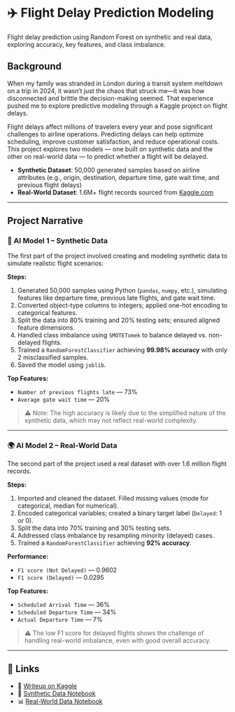 # ✈️ Flight Delay Prediction Modeling
Flight delay prediction using Random Forest on synthetic and real data, exploring accuracy, key features, and class imbalance.
## Background

When my family was stranded in London during a transit system meltdown on a trip in 2024, it wasn’t just the chaos that struck me—it was how disconnected and brittle the decision-making seemed. That experience pushed me to explore predictive modeling through a Kaggle project on flight delays.

Flight delays affect millions of travelers every year and pose significant challenges to airline operations. Predicting delays can help optimize scheduling, improve customer satisfaction, and reduce operational costs. This project explores two models — one built on synthetic data and the other on real-world data — to predict whether a flight will be delayed.

- **Synthetic Dataset**: 50,000 generated samples based on airline attributes (e.g., origin, destination, departure time, gate wait time, and previous flight delays)
- **Real-World Dataset**: 1.6M+ flight records sourced from [Kaggle.com](https://www.kaggle.com)

---

## Project Narrative

### 🧠 AI Model 1 – Synthetic Data

The first part of the project involved creating and modeling synthetic data to simulate realistic flight scenarios:

**Steps:**
1. Generated 50,000 samples using Python (`pandas`, `numpy`, etc.), simulating features like departure time, previous late flights, and gate wait time.
2. Converted object-type columns to integers; applied one-hot encoding to categorical features.
3. Split the data into 80% training and 20% testing sets; ensured aligned feature dimensions.
4. Handled class imbalance using `SMOTETomek` to balance delayed vs. non-delayed flights.
5. Trained a `RandomForestClassifier` achieving **99.98% accuracy** with only 2 misclassified samples.
6. Saved the model using `joblib`.

**Top Features:**
- `Number of previous flights late` — 73%
- `Average gate wait time` — 20%

> ⚠️ Note: The high accuracy is likely due to the simplified nature of the synthetic data, which may not reflect real-world complexity.

---

### 🌍 AI Model 2 – Real-World Data

The second part of the project used a real dataset with over 1.6 million flight records.

**Steps:**
1. Imported and cleaned the dataset. Filled missing values (mode for categorical, median for numerical).
2. Encoded categorical variables; created a binary target label (`Delayed`: 1 or 0).
3. Split the data into 70% training and 30% testing sets.
4. Addressed class imbalance by resampling minority (delayed) cases.
5. Trained a `RandomForestClassifier` achieving **92% accuracy**.

**Performance:**
- `F1 score (Not Delayed)` — 0.9602  
- `F1 score (Delayed)` — 0.0295

**Top Features:**
- `Scheduled Arrival Time` — 36%
- `Scheduled Departure Time` — 34%
- `Actual Departure Time` — 7%

> ⚠️ The low F1 score for delayed flights shows the challenge of handling real-world imbalance, even with good overall accuracy.

---

## 🔗 Links

- 📄 [Writeup on Kaggle](https://www.kaggle.com/writeups/gordonandric/flight-delay-prediction-modeling)  
- 🧪 [Synthetic Data Notebook](https://www.kaggle.com/code/gordonandric/airline-synthetic)  
- 📊 [Real-World Data Notebook](https://www.kaggle.com/code/gordonandric/airline-real)

